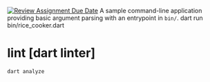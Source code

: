 [![Review Assignment Due Date](https://classroom.github.com/assets/deadline-readme-button-24ddc0f5d75046c5622901739e7c5dd533143b0c8e959d652212380cedb1ea36.svg)](https://classroom.github.com/a/__xb4cFP)
A sample command-line application providing basic argument parsing with an entrypoint in `bin/`.
dart run bin/rice_cooker.dart

# lint [dart linter]
```shell
dart analyze
```
